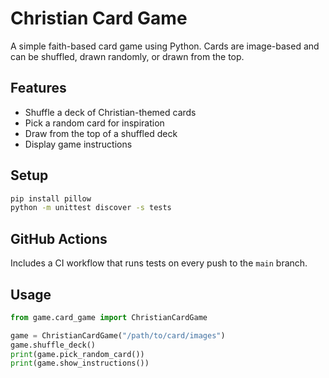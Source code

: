 # Christian Card Game

A simple faith-based card game using Python. Cards are image-based and can be shuffled, drawn randomly, or drawn from the top.

## Features
- Shuffle a deck of Christian-themed cards
- Pick a random card for inspiration
- Draw from the top of a shuffled deck
- Display game instructions

## Setup

```bash
pip install pillow
python -m unittest discover -s tests
```

## GitHub Actions
Includes a CI workflow that runs tests on every push to the `main` branch.

## Usage

```python
from game.card_game import ChristianCardGame

game = ChristianCardGame("/path/to/card/images")
game.shuffle_deck()
print(game.pick_random_card())
print(game.show_instructions())
```
